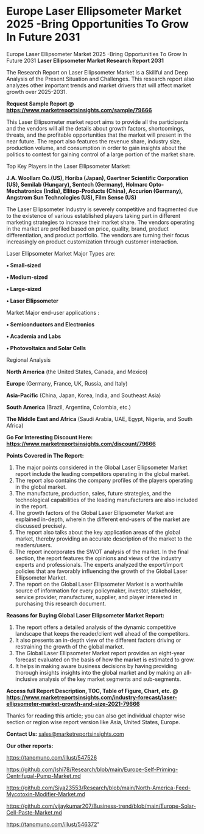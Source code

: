 # Europe Laser Ellipsometer Market 2025 -Bring Opportunities To Grow In Future 2031
Europe Laser Ellipsometer Market 2025 -Bring Opportunities To Grow In Future 2031
<strong>Laser Ellipsometer Market Research Report 2031</strong>

The Research Report on Laser Ellipsometer Market is a Skillful and Deep Analysis of the Present Situation and Challenges. This research report also analyzes other important trends and market drivers that will affect market growth over 2025-2031.

<strong>Request Sample Report @ <a href=https://www.marketreportsinsights.com/sample/79666>https://www.marketreportsinsights.com/sample/79666</a></strong>

This Laser Ellipsometer market report aims to provide all the participants and the vendors will all the details about growth factors, shortcomings, threats, and the profitable opportunities that the market will present in the near future. The report also features the revenue share, industry size, production volume, and consumption in order to gain insights about the politics to contest for gaining control of a large portion of the market share.

Top Key Players in the Laser Ellipsometer Market:

<strong>J.A. Woollam Co.(US), Horiba (Japan), Gaertner Scientific Corporation (US), Semilab (Hungary), Sentech (Germany), Holmarc Opto-Mechatronics (India), Ellitop-Products (China), Accurion (Germany), Angstrom Sun Technologies (US), Film Sense (US)</strong>

The Laser Ellipsometer Industry is severely competitive and fragmented due to the existence of various established players taking part in different marketing strategies to increase their market share. The vendors operating in the market are profiled based on price, quality, brand, product differentiation, and product portfolio. The vendors are turning their focus increasingly on product customization through customer interaction.

Laser Ellipsometer Market Major Types are:

<strong>• Small-sized

• Medium-sized

• Large-sized

• Laser Ellipsometer</strong>

Market Major end-user applications :

<strong>• Semiconductors and Electronics

• Academia and Labs

• Photovoltaics and Solar Cells</strong>

Regional Analysis

</u><strong><b>North America</b></strong> (the United States, Canada, and Mexico)

<strong><b>Europe </b></strong>(Germany, France, UK, Russia, and Italy)

<strong><b>Asia-Pacific</b></strong> (China, Japan, Korea, India, and Southeast Asia)

<strong><b>South America</b></strong> (Brazil, Argentina, Colombia, etc.)

<strong><b>The Middle East and Africa</b></strong> (Saudi Arabia, UAE, Egypt, Nigeria, and South Africa)

<strong>Go For Interesting Discount Here: <a href=https://www.marketreportsinsights.com/discount/79666>https://www.marketreportsinsights.com/discount/79666</a></strong>

<strong>Points Covered in The Report:</strong>
<ol>
  <li>The major points considered in the Global Laser Ellipsometer Market report include the leading competitors operating in the global market.</li>
  <li>The report also contains the company profiles of the players operating in the global market.</li>
  <li>The manufacture, production, sales, future strategies, and the technological capabilities of the leading manufacturers are also included in the report.</li>
  <li>The growth factors of the Global Laser Ellipsometer Market are explained in-depth, wherein the different end-users of the market are discussed precisely.</li>
  <li>The report also talks about the key application areas of the global market, thereby providing an accurate description of the market to the readers/users.</li>
  <li>The report incorporates the SWOT analysis of the market. In the final section, the report features the opinions and views of the industry experts and professionals. The experts analyzed the export/import policies that are favorably influencing the growth of the Global Laser Ellipsometer Market.</li>
  <li>The report on the Global Laser Ellipsometer Market is a worthwhile source of information for every policymaker, investor, stakeholder, service provider, manufacturer, supplier, and player interested in purchasing this research document.</li>
</ol>
<strong>Reasons for Buying Global Laser Ellipsometer Market Report:</strong>

<ol>
  <li>The report offers a detailed analysis of the dynamic competitive landscape that keeps the reader/client well ahead of the competitors.</li>
  <li>It also presents an in-depth view of the different factors driving or restraining the growth of the global market.</li>
  <li>The Global Laser Ellipsometer Market report provides an eight-year forecast evaluated on the basis of how the market is estimated to grow.</li>
  <li>It helps in making aware business decisions by having providing thorough insights insights into the global market and by making an all-inclusive analysis of the key market segments and sub-segments.</li>
</ol>
<strong>Access full Report Description, TOC, Table of Figure, Chart, etc. @ <a href=https://www.marketreportsinsights.com/industry-forecast/laser-ellipsometer-market-growth-and-size-2021-79666>https://www.marketreportsinsights.com/industry-forecast/laser-ellipsometer-market-growth-and-size-2021-79666</a></strong>


Thanks for reading this article; you can also get individual chapter wise section or region wise report version like Asia, United States, Europe.

<strong>Contact Us:</strong>
sales@marketreportsinsights.com

<strong>Our other reports:</strong>

<a href=https://tanomuno.com/illust/547526>https://tanomuno.com/illust/547526</a>

<a href=https://github.com/Ishi78/Research/blob/main/Europe-Self-Priming-Centrifugal-Pump-Market.md>https://github.com/Ishi78/Research/blob/main/Europe-Self-Priming-Centrifugal-Pump-Market.md</a>

<a href=https://github.com/Siya23553/Research/blob/main/North-America-Feed-Mycotoxin-Modifier-Market.md>https://github.com/Siya23553/Research/blob/main/North-America-Feed-Mycotoxin-Modifier-Market.md</a>

<a href=https://github.com/vijaykumar207/Business-trend/blob/main/Europe-Solar-Cell-Paste-Market.md>https://github.com/vijaykumar207/Business-trend/blob/main/Europe-Solar-Cell-Paste-Market.md</a>

<a href=https://tanomuno.com/illust/546372>https://tanomuno.com/illust/546372</a>"
